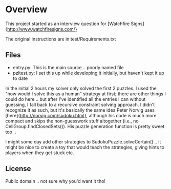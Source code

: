 
Overview
========

This project started as an interview question for [Watchfire Signs]{http://www.watchfiresigns.com/}

The original instructions are in test/Requirements.txt

Files
-----

 * entry.py: This is the main source .. poorly named file
 * pzltest.py: I set this up while developing it initially, but haven't kept it up to date

In the initial 2 hours my solver only solved the first 2 puzzles. I used the "how would I 
solve this as a human" strategy at first; there are other things I could do here .. but after 
I've identified all the entries I can without guessing, I fall back to a recursive constraint 
solving approach. I didn't recognize it as such, but it's basically the same idea Peter Norvig
uses [here]{http://norvig.com/sudoku.html}, although his code is much more compact and skips
the non-guesswork stuff altogether (i.e., no CellGroup.findClosedSets()).  His puzzle generation
function is pretty sweet too ..

I might some day add other strategies to SudokuPuzzle.solveCertain() .. it might be nice
to create a toy that would teach the strategies, giving hints to players when they get stuck
etc. 

License
-------

Public domain .. not sure why you'd want it tho!